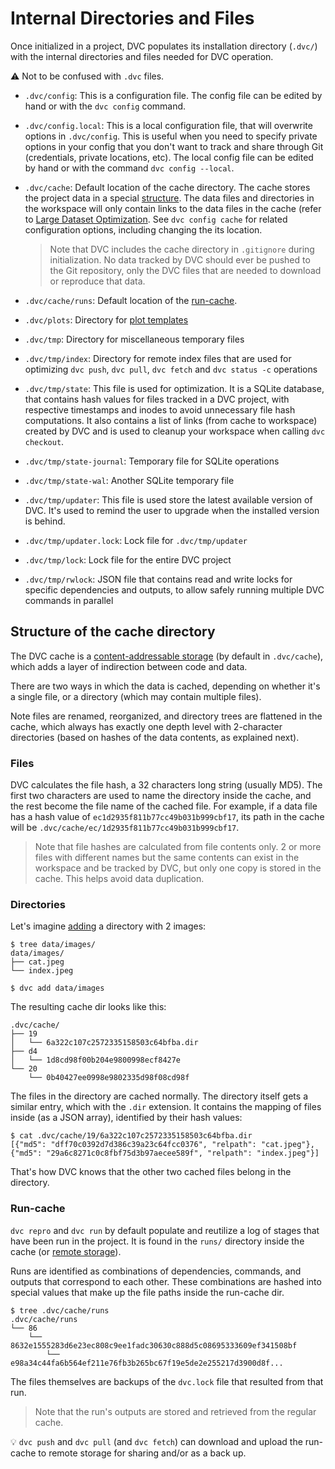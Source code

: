 # Internal Directories and Files

Once initialized in a <abbr>project</abbr>, DVC populates its installation
directory (`.dvc/`) with the internal directories and files needed for DVC
operation.

⚠️ Not to be confused with `.dvc` files.

- `.dvc/config`: This is a configuration file. The config file can be edited by
  hand or with the `dvc config` command.

- `.dvc/config.local`: This is a local configuration file, that will overwrite
  options in `.dvc/config`. This is useful when you need to specify private
  options in your config that you don't want to track and share through Git
  (credentials, private locations, etc). The local config file can be edited by
  hand or with the command `dvc config --local`.

- `.dvc/cache`: Default location of the <abbr>cache</abbr> directory. The cache
  stores the project data in a special
  [structure](#structure-of-the-cache-directory). The data files and directories
  in the <abbr>workspace</abbr> will only contain links to the data files in the
  cache (refer to
  [Large Dataset Optimization](/doc/user-guide/large-dataset-optimization). See
  `dvc config cache` for related configuration options, including changing the
  its location.

  > Note that DVC includes the cache directory in `.gitignore` during
  > initialization. No data tracked by DVC should ever be pushed to the Git
  > repository, only the <abbr>DVC files</abbr> that are needed to download or
  > reproduce that data.

- `.dvc/cache/runs`: Default location of the [run-cache](#run-cache).

- `.dvc/plots`: Directory for
  [plot templates](/doc/command-reference/plots#plot-templates)

- `.dvc/tmp`: Directory for miscellaneous temporary files

- `.dvc/tmp/index`: Directory for remote index files that are used for
  optimizing `dvc push`, `dvc pull`, `dvc fetch` and `dvc status -c` operations

- `.dvc/tmp/state`: This file is used for optimization. It is a SQLite database,
  that contains hash values for files tracked in a DVC project, with respective
  timestamps and inodes to avoid unnecessary file hash computations. It also
  contains a list of links (from cache to <abbr>workspace</abbr>) created by DVC
  and is used to cleanup your workspace when calling `dvc checkout`.

- `.dvc/tmp/state-journal`: Temporary file for SQLite operations

- `.dvc/tmp/state-wal`: Another SQLite temporary file

- `.dvc/tmp/updater`: This file is used store the latest available version of
  DVC. It's used to remind the user to upgrade when the installed version is
  behind.

- `.dvc/tmp/updater.lock`: Lock file for `.dvc/tmp/updater`

- `.dvc/tmp/lock`: Lock file for the entire DVC project

- `.dvc/tmp/rwlock`: JSON file that contains read and write locks for specific
  dependencies and outputs, to allow safely running multiple DVC commands in
  parallel

## Structure of the cache directory

The DVC cache is a
[content-addressable storage](https://en.wikipedia.org/wiki/Content-addressable_storage)
(by default in `.dvc/cache`), which adds a layer of indirection between code and
data.

There are two ways in which the data is <abbr>cached</abbr>, depending on
whether it's a single file, or a directory (which may contain multiple files).

Note files are renamed, reorganized, and directory trees are flattened in the
cache, which always has exactly one depth level with 2-character directories
(based on hashes of the data contents, as explained next).

### Files

DVC calculates the file hash, a 32 characters long string (usually MD5). The
first two characters are used to name the directory inside the cache, and the
rest become the file name of the cached file. For example, if a data file has a
hash value of `ec1d2935f811b77cc49b031b999cbf17`, its path in the cache will be
`.dvc/cache/ec/1d2935f811b77cc49b031b999cbf17`.

> Note that file hashes are calculated from file contents only. 2 or more files
> with different names but the same contents can exist in the workspace and be
> tracked by DVC, but only one copy is stored in the cache. This helps avoid
> data duplication.

### Directories

Let's imagine [adding](/doc/command-reference/add) a directory with 2 images:

```dvc
$ tree data/images/
data/images/
├── cat.jpeg
└── index.jpeg

$ dvc add data/images
```

The resulting cache dir looks like this:

```dvc
.dvc/cache/
├── 19
│   └── 6a322c107c2572335158503c64bfba.dir
├── d4
│   └── 1d8cd98f00b204e9800998ecf8427e
└── 20
    └── 0b40427ee0998e9802335d98f08cd98f
```

The files in the directory are cached normally. The directory itself gets a
similar entry, which with the `.dir` extension. It contains the mapping of files
inside (as a JSON array), identified by their hash values:

```dvc
$ cat .dvc/cache/19/6a322c107c2572335158503c64bfba.dir
[{"md5": "dff70c0392d7d386c39a23c64fcc0376", "relpath": "cat.jpeg"},
{"md5": "29a6c8271c0c8fbf75d3b97aecee589f", "relpath": "index.jpeg"}]
```

That's how DVC knows that the other two cached files belong in the directory.

### Run-cache

`dvc repro` and `dvc run` by default populate and reutilize a log of stages that
have been run in the project. It is found in the `runs/` directory inside the
cache (or [remote storage](/doc/command-reference/remote)).

Runs are identified as combinations of <abbr>dependencies</abbr>, commands, and
<abbr>outputs</abbr> that correspond to each other. These combinations are
hashed into special values that make up the file paths inside the run-cache dir.

```dvc
$ tree .dvc/cache/runs
.dvc/cache/runs
└── 86
    └── 8632e1555283d6e23ec808c9ee1fadc30630c888d5c08695333609ef341508bf
        └── e98a34c44fa6b564ef211e76fb3b265bc67f19e5de2e255217d3900d8f...
```

The files themselves are backups of the `dvc.lock` file that resulted from that
run.

> Note that the run's <abbr>outputs</abbr> are stored and retrieved from the
> regular cache.

💡 `dvc push` and `dvc pull` (and `dvc fetch`) can download and upload the
run-cache to remote storage for sharing and/or as a back up.
